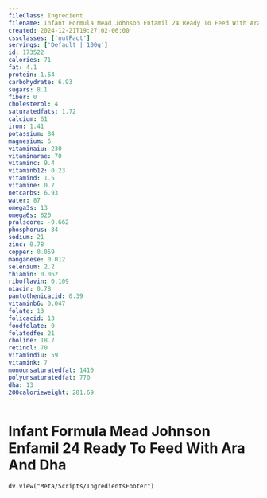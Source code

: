 ```yaml
---
fileClass: Ingredient
filename: Infant Formula Mead Johnson Enfamil 24 Ready To Feed With Ara And Dha
created: 2024-12-21T19:27:02-06:00
cssclasses: ['nutFact']
servings: ['Default | 100g']
id: 173522
calories: 71
fat: 4.1
protein: 1.64
carbohydrate: 6.93
sugars: 8.1
fiber: 0
cholesterol: 4
saturatedfats: 1.72
calcium: 61
iron: 1.41
potassium: 84
magnesium: 6
vitaminaiu: 230
vitaminarae: 70
vitaminc: 9.4
vitaminb12: 0.23
vitamind: 1.5
vitamine: 0.7
netcarbs: 6.93
water: 87
omega3s: 13
omega6s: 620
pralscore: -0.662
phosphorus: 34
sodium: 21
zinc: 0.78
copper: 0.059
manganese: 0.012
selenium: 2.2
thiamin: 0.062
riboflavin: 0.109
niacin: 0.78
pantothenicacid: 0.39
vitaminb6: 0.047
folate: 13
folicacid: 13
foodfolate: 0
folatedfe: 21
choline: 18.7
retinol: 70
vitamindiu: 59
vitamink: 7
monounsaturatedfat: 1410
polyunsaturatedfat: 770
dha: 13
200calorieweight: 281.69
---
```


# Infant Formula Mead Johnson Enfamil 24 Ready To Feed With Ara And Dha

```dataviewjs
dv.view("Meta/Scripts/IngredientsFooter")
```